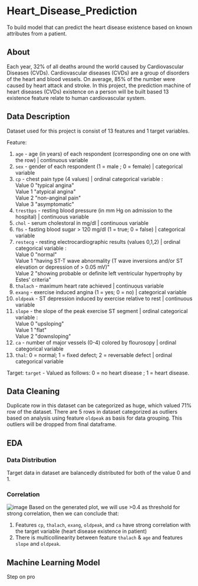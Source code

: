 # Heart_Disease_Prediction
To build model that can predict the heart disease existence based on known attributes from a patient. 

## About
Each year, 32% of all deaths around the world caused by Cardiovascular Diseases (CVDs). Cardiovascular diseases (CVDs) are a group of disorders of the heart and blood vessels. On average, 85% of the number were caused by heart attack and stroke. In this project, the prediction machine of heart diseases (CVDs) existence on a person will be built based 13 existence feature relate to human cardiovascular system.

## Data Description
Dataset used for this project is consist of 13 features and 1 target variables.

Feature:
1. `age` - age (in years) of each respondent (corresponding one on one with the row) | continuous variable
2. `sex` - gender of each respondent (1 = male ; 0 = female) | categorical variable
3. `cp` - chest pain type (4 values) | ordinal categorical variable :  
Value 0 "typical angina"  
Value 1 "atypical angina"  
Value 2 "non-anginal pain"  
Value 3 "asymptomatic"
4. `trestbps` - resting blood pressure (in mm Hg on admission to the hospital) | continuous variable
5. `chol` - serum cholestoral in mg/dl | continuous variable
6. `fbs` - fasting blood sugar > 120 mg/dl (1 = true; 0 = false) | categorical variable
7. `restecg` - resting electrocardiographic results (values 0,1,2) | ordinal categorical variable :   
Value 0 "normal"  
Value 1 "having ST-T wave abnormality (T wave inversions and/or ST elevation or depression of > 0.05 mV)"  
Value 2 "showing probable or definite left ventricular hypertrophy by Estes' criteria" 
8. `thalach` - maximum heart rate achieved | continuous variable
9. `exang` - exercise induced angina (1 = yes; 0 = no) | categorical variable
10. `oldpeak` - ST depression induced by exercise relative to rest | continuous variable
11. `slope` - the slope of the peak exercise ST segment | ordinal categorical variable :  
Value 0 "upsloping"  
Value 1 "flat"  
Value 2 "downsloping"
12. `ca` - number of major vessels (0-4) colored by flourosopy | ordinal categorical variable 
13. `thal`: 0 = normal; 1 = fixed defect; 2 = reversable defect | ordinal categorical variable

Target: 
`target` - Valued as follows: 0 = no heart disease ; 1 = heart disease.

## Data Cleaning
Duplicate row in this dataset can be categorized as huge, which valued 71% row of the dataset.
There are 5 rows in dataset categorized as outliers based on analysis using feature `oldpeak` as basis for data grouping. This outliers will be dropped from final dataframe.

## EDA
### Data Distribution
Target data in dataset are balancedly distributed for both of the value 0 and 1.
### Correlation
![image](https://user-images.githubusercontent.com/88548913/138568292-ab68a95d-86ab-49b2-b5ff-58e2dc8dd313.png)
Based on the generated plot, we will use >0.4 as threshold for strong correlation, then we can conclude that:  
1. Features `cp`, `thalach`, `exang`, `oldpeak`, and `ca` have strong correlation with the target variable (heart disease existence in patient)
2. There is multicollinearity between feature `thalach` & `age` and features `slope` and `oldpeak`.

## Machine Learning Model
Step on pro
